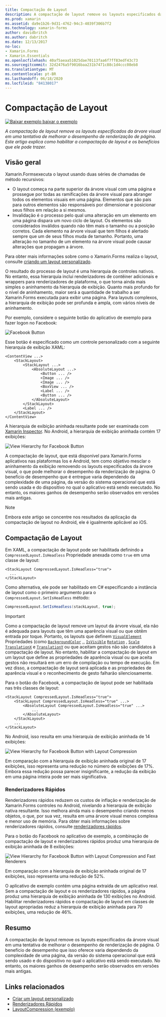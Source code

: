 ```yaml
---
title: Compactação de Layout
description: A compactação de layout remove os layouts especificados da árvore visual em uma tentativa de melhorar o desempenho de renderização de página. Este artigo explica como habilitar a compactação de layout e os benefícios que ele pode trazer.
ms.prod: xamarin
ms.assetid: da9e1b26-9d31-4762-94c3-4039f306b7f2
ms.technology: xamarin-forms
author: davidbritch
ms.author: dabritch
ms.date: 12/13/2017
no-loc:
- Xamarin.Forms
- Xamarin.Essentials
ms.openlocfilehash: 40af5aeaa51025dae70113faa6f7ff83edf43c73
ms.sourcegitcommit: 32d2476a5f9016baa231b7471c88c1d4ccc08eb8
ms.translationtype: MT
ms.contentlocale: pt-BR
ms.lasthandoff: 06/18/2020
ms.locfileid: "84138017"
---
```

# <a name="layout-compression"></a>Compactação de Layout

[![Baixar exemplo ](~/media/shared/download.png) baixar o exemplo](https://docs.microsoft.com/samples/xamarin/xamarin-forms-samples/userinterface-layoutcompression)

_A compactação de layout remove os layouts especificados da árvore visual em uma tentativa de melhorar o desempenho de renderização de página. Este artigo explica como habilitar a compactação de layout e os benefícios que ele pode trazer._

## <a name="overview"></a>Visão geral

Xamarin.Formsexecuta o layout usando duas séries de chamadas de método recursivos:

- O layout começa na parte superior da árvore visual com uma página e prossegue por todas as ramificações da árvore visual para abranger todos os elementos visuais em uma página. Elementos que são pais para outros elementos são responsáveis por dimensionar e posicionar seus filhos em relação a si mesmos.
- Invalidação é o processo pelo qual uma alteração em um elemento em uma página dispara um novo ciclo de layout. Os elementos são considerados inválidos quando não têm mais o tamanho ou a posição corretos. Cada elemento na árvore visual que tem filhos é alertado sempre que um de seus filhos muda de tamanho. Portanto, uma alteração no tamanho de um elemento na árvore visual pode causar alterações que propagam a árvore.

Para obter mais informações sobre como o Xamarin.Forms realiza o layout, consulte [criando um layout personalizado](~/xamarin-forms/user-interface/layouts/custom.md).

O resultado do processo de layout é uma hierarquia de controles nativos. No entanto, essa hierarquia inclui renderizadores de contêiner adicionais e wrappers para renderizadores de plataforma, o que torna ainda mais simples o aninhamento da hierarquia de exibição. Quanto mais profundo for o nível de aninhamento, maior será a quantidade de trabalho a ser Xamarin.Forms executada para exibir uma página. Para layouts complexos, a hierarquia de exibição pode ser profunda e ampla, com vários níveis de aninhamento.

Por exemplo, considere o seguinte botão do aplicativo de exemplo para fazer logon no Facebook:

![](layout-compression-images/facebook-button.png "Facebook Button")

Esse botão é especificado como um controle personalizado com a seguinte hierarquia de exibição XAML:

```xaml
<ContentView ...>
    <StackLayout>
        <StackLayout ...>
            <AbsoluteLayout ...>
                <Button ... />    
                <Image ... />
                <Image ... />
                <BoxView ... />
                <Label ... />
                <Button ... />
            </AbsoluteLayout>
        </StackLayout>
        <Label ... />
    </StackLayout>    
</ContentView>
```

A hierarquia de exibição aninhada resultante pode ser examinada com [Xamarin Inspector](~/tools/inspector/index.md). No Android, a hierarquia de exibição aninhada contém 17 exibições:

![](layout-compression-images/no-compression.png "View Hierarchy for Facebook Button")

A compactação de layout, que está disponível para Xamarin.Forms aplicativos nas plataformas Ios e Android, tem como objetivo mesclar o aninhamento da exibição removendo os layouts especificados da árvore visual, o que pode melhorar o desempenho da renderização de página. O benefício de desempenho que é entregue varia dependendo da complexidade de uma página, da versão do sistema operacional que está sendo usada e do dispositivo no qual o aplicativo está sendo executado. No entanto, os maiores ganhos de desempenho serão observados em versões mais antigas.

> [!NOTE]
> Embora este artigo se concentre nos resultados da aplicação da compactação de layout no Android, ele é igualmente aplicável ao iOS.

## <a name="layout-compression"></a>Compactação de Layout

Em XAML, a compactação de layout pode ser habilitada definindo a `CompressedLayout.IsHeadless` Propriedade anexada como `true` em uma classe de layout:

```xaml
<StackLayout CompressedLayout.IsHeadless="true">
  ...
</StackLayout>   
```

Como alternativa, ele pode ser habilitado em C# especificando a instância de layout como o primeiro argumento para o `CompressedLayout.SetIsHeadless` método:

```csharp
CompressedLayout.SetIsHeadless(stackLayout, true);
```

> [!IMPORTANT]
> Como a compactação de layout remove um layout da árvore visual, ela não é adequada para layouts que têm uma aparência visual ou que obtêm entrada por toque. Portanto, os layouts que definem [`VisualElement`](xref:Xamarin.Forms.VisualElement) Propriedades (como [`BackgroundColor`](xref:Xamarin.Forms.VisualElement.BackgroundColor) ,, [`IsVisible`](xref:Xamarin.Forms.VisualElement.IsVisible) [`Rotation`](xref:Xamarin.Forms.VisualElement.Rotation) , [`Scale`](xref:Xamarin.Forms.VisualElement.Scale) [`TranslationX`](xref:Xamarin.Forms.VisualElement.TranslationX) e [`TranslationY`](xref:Xamarin.Forms.VisualElement.TranslationY) ou que aceitam gestos não são candidatos à compactação de layout. No entanto, habilitar a compactação de layout em um layout que define as propriedades de aparência visual ou que aceita gestos não resultará em um erro de compilação ou tempo de execução. Em vez disso, a compactação de layout será aplicada e as propriedades de aparência visual e o reconhecimento de gesto falharão silenciosamente.

Para o botão do Facebook, a compactação de layout pode ser habilitada nas três classes de layout:

```xaml
<StackLayout CompressedLayout.IsHeadless="true">
    <StackLayout CompressedLayout.IsHeadless="true" ...>
        <AbsoluteLayout CompressedLayout.IsHeadless="true" ...>
            ...
        </AbsoluteLayout>
    </StackLayout>
    ...
</StackLayout>  
```

No Android, isso resulta em uma hierarquia de exibição aninhada de 14 exibições:

![](layout-compression-images/layout-compression.png "View Hierarchy for Facebook Button with Layout Compression")

Em comparação com a hierarquia de exibição aninhada original de 17 exibições, isso representa uma redução no número de exibições de 17%. Embora essa redução possa parecer insignificante, a redução da exibição em uma página inteira pode ser mais significativa.

### <a name="fast-renderers"></a>Renderizadores Rápidos

Renderizadores rápidos reduzem os custos de inflação e renderização de Xamarin.Forms controles no Android, nivelando a hierarquia de exibição nativa resultante. Isso melhora ainda mais o desempenho criando menos objetos, o que, por sua vez, resulta em uma árvore visual menos complexa e menor uso de memória. Para obter mais informações sobre renderizadores rápidos, consulte [renderizadores rápidos](~/xamarin-forms/internals/fast-renderers.md).

Para o botão do Facebook no aplicativo de exemplo, a combinação de compactação de layout e renderizadores rápidos produz uma hierarquia de exibição aninhada de 8 exibições:

![](layout-compression-images/layout-compression-with-fast-renderers.png "View Hierarchy for Facebook Button with Layout Compression and Fast Renderers")

Em comparação com a hierarquia de exibição aninhada original de 17 exibições, isso representa uma redução de 52%.

O aplicativo de exemplo contém uma página extraída de um aplicativo real. Sem a compactação de layout e os renderizadores rápidos, a página produz uma hierarquia de exibição aninhada de 130 exibições no Android. Habilitar renderizadores rápidos e compactação de layout em classes de layout apropriadas reduz a hierarquia de exibição aninhada para 70 exibições, uma redução de 46%.

## <a name="summary"></a>Resumo

A compactação de layout remove os layouts especificados da árvore visual em uma tentativa de melhorar o desempenho de renderização de página. O benefício de desempenho que isso oferece varia dependendo da complexidade de uma página, da versão do sistema operacional que está sendo usado e do dispositivo no qual o aplicativo está sendo executado. No entanto, os maiores ganhos de desempenho serão observados em versões mais antigas.

## <a name="related-links"></a>Links relacionados

- [Criar um layout personalizado](~/xamarin-forms/user-interface/layouts/custom.md)
- [Renderizadores Rápidos](~/xamarin-forms/internals/fast-renderers.md)
- [LayoutCompression (exemplo)](https://docs.microsoft.com/samples/xamarin/xamarin-forms-samples/userinterface-layoutcompression)
